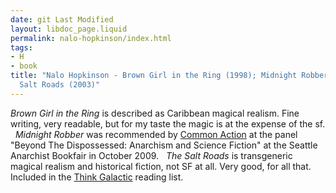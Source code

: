 ```yaml
---
date: git Last Modified
layout: libdoc_page.liquid
permalink: nalo-hopkinson/index.html
tags:
- H
- book
title: "Nalo Hopkinson - Brown Girl in the Ring (1998); Midnight Robber (2000);  The
  Salt Roads (2003)"
---
```


_Brown Girl in the Ring_ is described as Caribbean  magical realism. Fine writing, very readable, but for my taste the magic is at the  expense of the sf.
 
_Midnight Robber_ was recommended by <a href="http://nwsfsnews.blogspot.com/2009/10/i-wanna-read-sf-anarchy.html"> Common Action</a> at the panel "Beyond The Dispossessed: Anarchism and Science  Fiction" at the Seattle Anarchist Bookfair in October 2009.
 
_The Salt Roads_ is transgeneric magical realism and  historical fiction, not SF at all. Very good, for all that. Included in the <a href="https://thinkgalactic.org/reading-lists/by-author/">Think Galactic</a>  reading list.